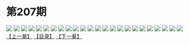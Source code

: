 # 第207期
![](https://mao.mhtupian.com/uploads/img/7563/150869/001.jpg)
![](https://mao.mhtupian.com/uploads/img/7563/150869/002.jpg)
![](https://mao.mhtupian.com/uploads/img/7563/150869/003.jpg)
![](https://mao.mhtupian.com/uploads/img/7563/150869/004.jpg)
![](https://mao.mhtupian.com/uploads/img/7563/150869/005.jpg)
![](https://mao.mhtupian.com/uploads/img/7563/150869/006.jpg)
![](https://mao.mhtupian.com/uploads/img/7563/150869/007.jpg)
![](https://mao.mhtupian.com/uploads/img/7563/150869/008.jpg)
![](https://mao.mhtupian.com/uploads/img/7563/150869/009.jpg)
![](https://mao.mhtupian.com/uploads/img/7563/150869/010.jpg)
![](https://mao.mhtupian.com/uploads/img/7563/150869/011.jpg)
![](https://mao.mhtupian.com/uploads/img/7563/150869/012.jpg)
![](https://mao.mhtupian.com/uploads/img/7563/150869/013.jpg)
![](https://mao.mhtupian.com/uploads/img/7563/150869/014.jpg)
![](https://mao.mhtupian.com/uploads/img/7563/150869/015.jpg)
![](https://mao.mhtupian.com/uploads/img/7563/150869/016.jpg)
![](https://mao.mhtupian.com/uploads/img/7563/150869/017.jpg)
![](https://mao.mhtupian.com/uploads/img/7563/150869/018.jpg)
![](https://mao.mhtupian.com/uploads/img/7563/150869/019.jpg)
![](https://mao.mhtupian.com/uploads/img/7563/150869/020.jpg)
![](https://mao.mhtupian.com/uploads/img/7563/150869/021.jpg)
![](https://mao.mhtupian.com/uploads/img/7563/150869/022.jpg)
![](https://mao.mhtupian.com/uploads/img/7563/150869/023.jpg)
![](https://mao.mhtupian.com/uploads/img/7563/150869/024.jpg)
[【上一章】](./75.md)
[【目录】](./README.md)
[【下一章】](./77.md)
